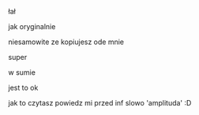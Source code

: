 łał

jak oryginalnie



niesamowite ze kopiujesz ode mnie

super

w sumie 



jest to ok

jak to czytasz powiedz mi przed inf slowo 'amplituda' :D